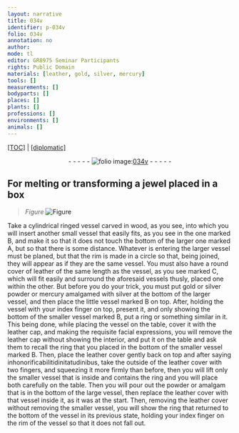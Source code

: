 ```yaml
---
layout: narrative
title: 034v
identifier: p-034v
folio: 034v
annotation: no
author:
mode: tl
editor: GR8975 Seminar Participants
rights: Public Domain
materials: [leather, gold, silver, mercury]
tools: []
measurements: []
bodyparts: []
places: []
plants: []
professions: []
environments: []
animals: []
---
```


<p><a href="{{ site.baseurl }}/translation/">[TOC]</a> | <a href="{{ site.baseurl }}/_texts/p-034v_tc.md/">[diplomatic]</a></p><div class="folio" align="center">- - - - - <a href="http://gallica.bnf.fr/ark:/12148/btv1b10500001g/f74.image" target="_blank"><img src="https://cu-mkp.github.io/2017-workshop-edition/assets/photo-icon.png" alt="folio image: " style="display:inline-block; margin-bottom:-3px;"/>034v</a> - - - - - </div>  
  

## For melting or transforming a jewel placed in a box

 
> *Figure*
> <a href="https://drive.google.com/open?id=0B9-oNrvWdlO5VTA5cWtrWktEajQ" target="_blank"><img src="https://cu-mkp.github.io/GR8975-edition/assets/photo-icon.png" alt="Figure" style="display:inline-block; margin-bottom:-3px;"/></a>
 
 Take a cylindrical ringed vessel carved in wood, as you see, into which you will insert another small vessel that easily fits, as you see in the one marked B, and make it so that it does not touch the bottom of the larger one marked A, but so that there is some distance. Whatever is entering the larger vessel must be planed, but that the rim is made in a circle so that, being joined, they will appear as if they are the same vessel. You must also have a round cover of <span class="m">leather</span> of the same length as the vessel, as you see marked C, which will fit easily and surround the aforesaid vessels thusly, placed one within the other. But before you do your trick, you must put <span class="m">gold</span> or <span class="m">silver</span> powder or <span class="m">mercury</span> amalgamed with <span class="m">silver</span> at the bottom of the larger vessel, and then place the little vessel marked B on top. After, holding the vessel with your index finger on top, present it, and only showing the bottom of the smaller vessel marked B, put a ring or something similar in it. This being done, while placing the vessel on the table, cover it with the leather cap, and making the requisite facial expressions, you will remove the leather cap without showing the interior, and put it on the table and ask them to recall the ring that you placed in the bottom of the smaller vessel marked B. Then, place the leather cover gently back on top and after saying inhonorificabilitidinitatudinibus, take the outside of the leather cover with two fingers, and squeezing it more firmly than before, then you will lift only the smaller vessel that is inside and contains the ring and you will place both carefully on the table. Then you will pour out the powder or amalgam that is in the bottom of the large vessel, then replace the leather cover with that <span class="sup">vessel</span> inside it, as it was at the start. Then, removing the leather cover without removing the smaller vessel, you will show the ring that returned to the bottom <span class="sup">of the vessel</span> in its previous state, holding your index finger on the rim of the vessel so that it does not fall out.
 
